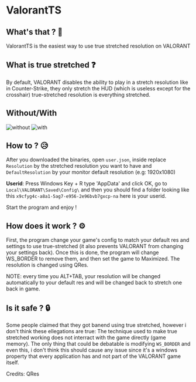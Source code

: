 # ValorantTS


## What's that ? 🤔
ValorantTS is the easiest way to use true stretched resolution on VALORANT

## What is true stretched ❓
By default, VALORANT disables the ability to play in a stretch resolution like in Counter-Strike, they only stretch the HUD (which is useless except for the crosshair)
true-stretched resolution is everything stretched.

## Without/With
![without](https://user-images.githubusercontent.com/47573987/185723174-a042a516-2e94-4276-9ac1-a1b273170dea.jpg)
![with](https://user-images.githubusercontent.com/47573987/185723178-6c804314-a3d9-4425-b153-0e240047e5a3.jpg)


## How to ? 😥
After you downloaded the binaries, open ``user.json``, inside replace ``Resolution`` by the stretched resolution you want to have and ``DefaultResolution`` by your monitor default resolution (e.g: 1920x1080)

**Userid**: Press Windows Key + R type 'AppData' and click OK, go to ``Local\VALORANT\Saved\Config\`` and then you should find a folder looking like this ``x9cfyg4c-a8a1-5ag7-e956-2e96bvb7gxcp-na`` here is your userid.

Start the program and enjoy !

## How does it work ? ⚙

First, the program change your game's config to match your default res and settings to use true-stretched (it also prevents VALORANT from changing your settings back).
Once this is done, the program will change WS_BORDER to remove them, and then set the game to Maximized.
The resolution is changed using QRes.

NOTE: every time you ALT+TAB, your resolution will be changed automatically to your default res and will be changed back to stretch one back in game.

## Is it safe ? 🔒
Some people claimed that they got banend using true stretched, however i don't think these ellegations are true: The technique used to make true stretched working does not interract with the game directly (game memory). The only thing that could be debatable is modifying ``WS_BORDER`` and even this, i don't think this should cause any issue since it's a windows property that every application has and not part of the VALORANT game itself.


Credits: QRes

